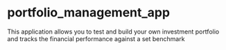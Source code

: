 # portfolio_management_app
This application allows you to test and build your own investment portfolio and tracks the financial performance against a set benchmark 
